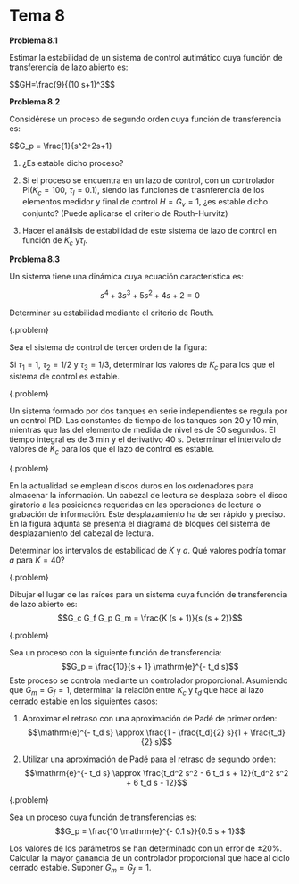 # Tema 8

**Problema 8.1**

Estimar la estabilidad de un sistema de control autimático cuya función de transferencia de lazo abierto es:

$$GH=\frac{9}{(10 s+1)^3$$

**Problema 8.2**

Considérese un proceso de segundo orden cuya función de transferencia es:

$$G_p = \frac{1}{s^2+2s+1}

1. ¿Es estable dicho proceso?

2. Si el proceso se encuentra en un lazo de control, con un controlador PI($K_c=100$, $\tau_I=0.1$), siendo las funciones de trasnferencia de los elementos medidor y final de control $H=G_v=1$, ¿es estable dicho conjunto? (Puede aplicarse el criterio de Routh-Hurvitz)

3. Hacer el análisis de estabilidad de este sistema de lazo de control en función de $K_c$ y$\tau_I$.

**Problema 8.3**

Un sistema tiene una dinámica cuya ecuación característica es:

$$s^4 + 3 s^3 + 5 s^2 + 4 s + 2 = 0$$

Determinar su estabilidad mediante el criterio de Routh.

{.problem}
 

Sea el sistema de control de tercer orden de la figura:



Si $\tau_1 = 1$, $\tau_2 = 1 / 2$ y $\tau_3 = 1 / 3$, determinar los
valores de $K_c$ para los que el sistema de control es estable.

 {.problem}
 

Un sistema formado por dos tanques en serie independientes se regula por
un control PID. Las constantes de tiempo de los tanques son 20 y 10 min,
mientras que las del elemento de medida de nivel es de 30 segundos. El
tiempo integral es de 3 min y el derivativo 40 s. Determinar el
intervalo de valores de $K_c$ para los que el lazo de control es
estable.

 {.problem}
 

En la actualidad se emplean discos duros en los ordenadores para
almacenar la información. Un cabezal de lectura se desplaza sobre el
disco giratorio a las posiciones requeridas en las operaciones de
lectura o grabación de información. Este desplazamiento ha de ser rápido
y preciso. En la figura adjunta se presenta el diagrama de bloques del
sistema de desplazamiento del cabezal de lectura.



Determinar los intervalos de estabilidad de $K$ y $a$. Qué valores
podría tomar $a$ para $K = 40$?


 {.problem}
 

Dibujar el lugar de las raíces para un sistema cuya función de
transferencia de lazo abierto es:
$$G_c G_f G_p G_m = \frac{K (s + 1)}{s (s + 2)}$$

 {.problem}
 

Sea un proceso con la siguiente función de transferencia:
$$G_p = \frac{10}{s + 1} \mathrm{e}^{- t_d s}$$ Este proceso se controla
mediante un controlador proporcional. Asumiendo que $G_m = G_f = 1$,
determinar la relación entre $K_c$ y $t_d$ que hace al lazo cerrado
estable en los siguientes casos:

1.  Aproximar el retraso con una aproximación de Padé de primer orden:
    $$\mathrm{e}^{- t_d s} \approx \frac{1 - \frac{t_d}{2} s}{1 + \frac{t_d}{2}
           s}$$

2.  Utilizar una aproximación de Padé para el retraso de segundo orden:
    $$\mathrm{e}^{- t_d s} \approx \frac{t_d^2 s^2 - 6 t_d s + 12}{t_d^2 s^2 + 6
           t_d s - 12}$$

{.problem}
 

Sea un proceso cuya función de transferencias es:
$$G_p = \frac{10 \mathrm{e}^{- 0.1 s}}{0.5 s + 1}$$

Los valores de los parámetros se han determinado con un error de $\pm
  20\%$. Calcular la mayor ganancia de un controlador proporcional que
hace al ciclo cerrado estable. Suponer $G_m = G_f = 1$.

